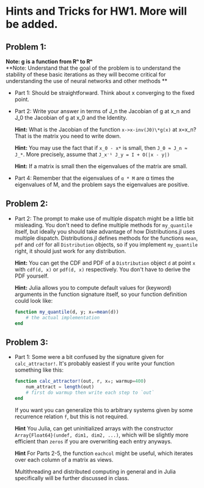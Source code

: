 # Hints and Tricks for HW1. More will be added.

## Problem 1:

**Note: g is a function from Rⁿ to Rⁿ**  
**Note: Understand that the goal of the problem is to understand the stability of these basic iterations as they will become critical
for understanding the use of neural networks and other methods **

* Part 1: Should be straightforward. Think about x converging to the fixed point.
* Part 2: Write your answer in terms of J_n the Jacobian of g at x_n and J_0 the Jacobian of g at x_0 and the Identity.

  **Hint:** What is the Jacobian of the function `x->x-inv(J0)\*g(x)` at x=x_n? That is the matrix you need to write down.

  **Hint:** You may use the fact that if `x_0 - x*` is small, then `J_0 ≈ J_n ≈ J_*`. More precisely, assume that `J_x⁻¹ J_y = I + O(|x - y|)`
  
  **Hint:** If  a matrix is small then the eigenvalues of the matrix are small.

* Part 4: Remember that the eigenvalues of `α * M` are α times the eigenvalues of M, and the problem says the eigenvalues are positive.

## Problem 2:

* Part 2: The prompt to make use of multiple dispatch might be a little bit misleading. You don't need to define multiple methods for `my_quantile` itself, but ideally you should take advantage of how Distributions.jl uses multiple dispatch. Distributions.jl defines methods for the functions `mean`, `pdf` and `cdf` for all `Distribution` objects, so if you implement `my_quantile` right, it should just work for any distribution.

  **Hint:** You can get the CDF and PDF of a `Distribution` object `d` at point `x` with `cdf(d, x)` or `pdf(d, x)` respectively. You don't have to derive the PDF yourself.
  
  **Hint:** Julia allows you to compute default values for (keyword) arguments in the function signature itself, so your function definition could look like:
  ```julia
  function my_quantile(d, y; x₀=mean(d))
      # the actual implementation
  end
  ```

## Problem 3:

* Part 1: Some were a bit confused by the signature given for `calc_attractor!`. It's probably easiest if you write your function something like this:
  ```julia
  function calc_attractor!(out, r, x₀; warmup=400)
      num_attract = length(out)
      # first do warmup then write each step to `out`
  end
  ```
  If you want you can generalize this to arbitrary systems given by some recurrence relation `f`, but this is not required.
  
  **Hint** You Julia, can get uninitialized arrays with the constructor `Array{Float64}(undef, dim1, dim2, ...)`, which will be slightly more efficient than `zeros` if you are overwriting each entry anyways.
  
  **Hint** For Parts 2-5, the function `eachcol` might be useful, which iterates over each column of a matrix as views.
  
  Multithreading and distributed computing in general and in Julia specifically will be further discussed in class.
